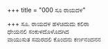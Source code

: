 +++
title = "000 ಸೂ ರಾಯದಳ"

+++
ಸೂ. ರಾಯದಳ ಹಳಚಿದುದು ಕಲಿರಾ  
    ಧೇಯನಲಿ ಸಂಕುಳದೊಳೊದಗಿದ  
    ವಾಯುಸುತ ಸಮರದಲಿ ಕೊಂದನು ಕರ್ಣನಂದನನ